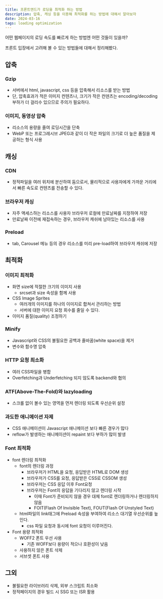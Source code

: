 ```yaml
---
title: 프론트엔드가 로딩을 최적화 하는 방법
description: 압축, 캐싱 등을 이용해 최적화를 하는 방법에 대해서 알아보자
date: 2024-03-16
tags: loading optimization
---
```


어떤 웹페이지의 로딩 속도를 빠르게 하는 방법엔 어떤 것들이 있을까?

프론트 입장에서 고려해 볼 수 있는 방법들에 대해서 정리해봤다.

## 압축

### Gzip

- 서버에서 html, javascript, css 등을 압축해서 리소스를 받는 방법
- 단, 압축효과가 적은 이미지 컨텐츠나, 크기가 작은 컨덴츠는 encoding/decoding 부하가 더 걸리수 있으므로 주의가 필요하다.

### 이미지, 동영상 압축

- 리소스의 용량을 줄여 로딩시간을 단축
- WebP 또는 프로그레시브 JPEG과 같이 더 작은 파일의 크기로 더 높은 품질을 제공하는 형식 사용

## 캐싱

### CDN

- 정적파일을 여러 위치에 분산하여 둠으로서, 물리적으로 사용자에게 가까운 거리에서 빠른 속도로 컨텐츠를 전송할 수 있다.

### 브라우저 캐싱

- 자주 액세스하는 리소스를 사용자 브라우저 로컬에 만료날짜를 지정하여 저장
- 만료날짜 이전에 재접속하는 경우, 브라우저 캐쉬에 남아있는 리소스를 사용

### Preload

- tab, Carousel 메뉴 등의 경우 리소스를 미리 pre-load하여 브라우저 캐쉬에 저장

## 최적화

### 이미지 최적화

- 화면 size에 적절한 크기의 이미지 사용
  - srcset과 size 속성을 함께 사용
- CSS Image Sprites
  - 여러개의 이미지를 하나의 이미지로 합쳐서 관리하는 방법
  - 서버에 대한 이미지 요청 회수를 줄일 수 있다.
- 이미지 품질(quality) 조정하기

### Minify

- Javascript와 CSS의 불필요한 공백과 줄바꿈(white space)을 제거
- 변수와 함수명 압축

### HTTP 요청 최소화

- 여러 CSS파일을 병합
- Overfetching과 Underfetching 되지 않도록 backend와 협의

### ATF(Above-The-Fold)와 lazyloading

- 스크롤 없이 볼수 있는 영역을 먼저 렌더링 되도록 우선순위 설정

### 과도한 애니메이션 자제

- CSS 애니메이션이 Javascript 애니메이션 보다 빠른 경우가 많다
- reflow가 발생하는 애니메이션이 repaint 보다 부하가 많이 발생

### Font 최적화

- font 렌더링 최적화
  - font의 렌더링 과정
    - 브라우저가 HTML을 요청, 응답받은 HTML로 DOM 생성
    - 브라우저가 CSS를 요청, 응답받은 CSS로 CSSOM 생성
    - 브라우저는 CSS 응답 이후 Font요청
    - 브라우저는 Font의 응답을 기다리지 않고 렌더링 시작
      - 이때 Font가 준비되지 않을 경우 대체 font로 렌더링하거나 렌더링하지 않음
      - FOIT(Flash Of Invisible Text), FOUT(Flash Of Unstyled Text)
  - html파일의 link태그에 Preload 속성을 부여하여 리소스 대기열 우선순위를 높인다.
    - css 파일 요청과 동시에 font 요청이 이루어진다.
- Font 용량 최적화
  - WOFF2 폰트 우선 사용
    - 기존 WOFF보다 용량이 적으나 호환성이 낮음
  - 사용하지 않은 폰트 삭제
  - 서브셋 폰트 사용

## 그외

- 불필요한 라이브러리 삭제, 외부 스크립트 최소화
- 정적페이지의 경우 빌드 시 SSG 또는 ISR 활용
